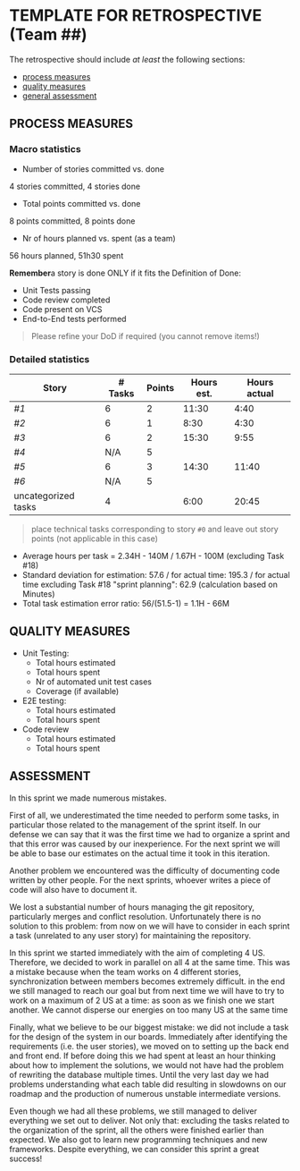 TEMPLATE FOR RETROSPECTIVE (Team ##)
=====================================

The retrospective should include _at least_ the following
sections:

- [process measures](#process-measures)
- [quality measures](#quality-measures)
- [general assessment](#assessment)

## PROCESS MEASURES 

### Macro statistics

- Number of stories committed vs. done 

4 stories committed, 4 stories done

- Total points committed vs. done 

8 points committed, 8 points done

- Nr of hours planned vs. spent (as a team)

56 hours planned, 51h30 spent

**Remember**a story is done ONLY if it fits the Definition of Done:
 
- Unit Tests passing
- Code review completed
- Code present on VCS
- End-to-End tests performed

> Please refine your DoD if required (you cannot remove items!) 

### Detailed statistics

| Story  | # Tasks | Points | Hours est. | Hours actual |
|--------|---------|--------|------------|--------------|
| _#1_   |     6    |    2   |      11:30      |     4:40         |
| _#2_   |     6    |    1   |       8:30      |     4:30         |
| _#3_   |     6    |    2   |      15:30      |     9:55         |
| _#4_   |     N/A  |    5   |                 |                  |
| _#5_   |     6    |    3   |      14:30      |     11:40        |
| _#6_   |     N/A  |    5   |                 |                  |
|uncategorized tasks  | 4  |       |      6:00       |    20:45         |
   

> place technical tasks corresponding to story `#0` and leave out story points (not applicable in this case)

- Average hours per task = 2.34H - 140M / 1.67H - 100M (excluding Task #18)
- Standard deviation for estimation: 57.6 / for actual time: 195.3 / for actual time excluding Task #18 "sprint planning": 62.9 (calculation based on Minutes)
- Total task estimation error ratio: 56/(51.5-1) = 1.1H - 66M

  
## QUALITY MEASURES 

- Unit Testing:
  - Total hours estimated
  - Total hours spent
  - Nr of automated unit test cases 
  - Coverage (if available)
- E2E testing:
  - Total hours estimated
  - Total hours spent
- Code review 
  - Total hours estimated 
  - Total hours spent
  


## ASSESSMENT

In this sprint we made numerous mistakes. 

First of all, we underestimated the time needed to perform some tasks, in particular those related to the management of the sprint itself. In our defense we can say that it was the first time we had to organize a sprint and that this error was caused by our inexperience. For the next sprint we will be able to base our estimates on the actual time it took in this iteration.

Another problem we encountered was the difficulty of documenting code written by other people. For the next sprints, whoever writes a piece of code will also have to document it.

We lost a substantial number of hours managing the git repository, particularly merges and conflict resolution. Unfortunately there is no solution to this problem: from now on we will have to consider in each sprint a task (unrelated to any user story) for maintaining the repository.

In this sprint we started immediately with the aim of completing 4 US. Therefore, we decided to work in parallel on all 4 at the same time. This was a mistake because when the team works on 4 different stories, synchronization between members becomes extremely difficult. in the end we still managed to reach our goal but from next time we will have to try to work on a maximum of 2 US at a time: as soon as we finish one we start another. We cannot disperse our energies on too many US at the same time

Finally, what we believe to be our biggest mistake: we did not include a task for the design of the system in our boards. Immediately after identifying the requirements (i.e. the user stories), we moved on to setting up the back end and front end. If before doing this we had spent at least an hour thinking about how to implement the solutions, we would not have had the problem of rewriting the database multiple times. Until the very last day we had problems understanding what each table did resulting in slowdowns on our roadmap and the production of numerous unstable intermediate versions.

Even though we had all these problems, we still managed to deliver everything we set out to deliver. Not only that: excluding the tasks related to the organization of the sprint, all the others were finished earlier than expected. We also got to learn new programming techniques and new frameworks. Despite everything, we can consider this sprint a great success!


